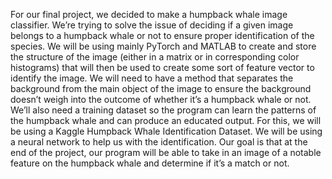 For our final project, we decided to make a humpback whale image classifier. We’re trying to solve the issue of deciding if a given image belongs to a humpback whale or not to ensure proper identification of the species. We will be using mainly PyTorch and MATLAB to create and store the structure of the image (either in a matrix or in corresponding color histograms) that will then be used to create some sort of feature vector to identify the image. We will need to have a method that separates the background from the main object of the image to ensure the background doesn’t weigh into the outcome of whether it’s a humpback whale or not. We’ll also need a training dataset so the program can learn the patterns of the humpback whale and can produce an educated output. For this, we will be using a Kaggle Humpback Whale Identification Dataset. We will be using a neural network to help us with the identification. Our goal is that at the end of the project, our program will be able to take in an image of a notable feature on the humpback whale and determine if it’s a match or not. 
